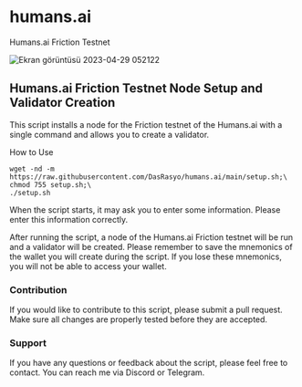 # humans.ai
Humans.ai Friction Testnet

![Ekran görüntüsü 2023-04-29 052122](https://user-images.githubusercontent.com/94050636/235279323-f3bed49d-a246-46ed-bc00-d56894ed4972.png)


## Humans.ai Friction Testnet Node Setup and Validator Creation

This script installs a node for the Friction testnet of the Humans.ai with a single command and allows you to create a validator.

How to Use

```
wget -nd -m https://raw.githubusercontent.com/DasRasyo/humans.ai/main/setup.sh;\
chmod 755 setup.sh;\
./setup.sh
````

When the script starts, it may ask you to enter some information. Please enter this information correctly.

After running the script, a node of the Humans.ai Friction testnet will be run and a validator will be created. Please remember to save the mnemonics of the wallet you will create during the script. If you lose these mnemonics, you will not be able to access your wallet.

### Contribution
If you would like to contribute to this script, please submit a pull request. Make sure all changes are properly tested before they are accepted.

### Support

If you have any questions or feedback about the script, please feel free to contact. You can reach me via Discord or Telegram.
